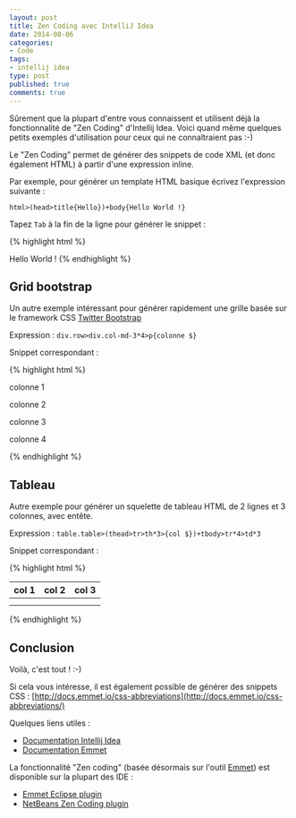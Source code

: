 ```yaml
---
layout: post
title: Zen Coding avec IntelliJ Idea
date: 2014-08-06
categories:
- Code
tags:
- intellij idea
type: post
published: true
comments: true
---
```


Sûrement que la plupart d'entre vous connaissent et utilisent déjà la fonctionnalité de "Zen Coding" d'Intellij Idea.
Voici quand même quelques petits exemples d'utilisation pour ceux qui ne connaîtraient pas :-)

Le "Zen Coding" permet de générer des snippets de code XML (et donc également HTML) à partir d'une expression inline.

Par exemple, pour générer un template HTML basique écrivez l'expression suivante :

`html>(head>title{Hello})+body{Hello World !}`

Tapez `Tab` à la fin de la ligne pour générer le snippet :

{% highlight html %}
<html>
<head>
    <title>Hello</title>
</head>
<body>Hello World !</body>
</html>
{% endhighlight %}

## Grid bootstrap

Un autre exemple intéressant pour générer rapidement une grille basée sur le framework CSS [Twitter Bootstrap](http://getbootstrap.com/css/#grid)

Expression : `div.row>div.col-md-3*4>p{colonne $}`

Snippet correspondant :

{% highlight html %}
<div class="row">
    <div class="col-md-3">
        <p>colonne 1</p>
    </div>
    <div class="col-md-3">
        <p>colonne 2</p>
    </div>
    <div class="col-md-3">
        <p>colonne 3</p>
    </div>
    <div class="col-md-3">
        <p>colonne 4</p>
    </div>
</div>
{% endhighlight %}

## Tableau

Autre exemple pour générer un squelette de tableau HTML de 2 lignes et 3 colonnes, avec entête.

Expression : `table.table>(thead>tr>th*3>{col $})+tbody>tr*4>td*3`

Snippet correspondant :

{% highlight html %}
<table class="table">
    <thead>
    <tr>
        <th>col 1</th>
        <th>col 2</th>
        <th>col 3</th>
    </tr>
    </thead>
    <tbody>
    <tr>
        <td></td>
        <td></td>
        <td></td>
    </tr>
    <tr>
        <td></td>
        <td></td>
        <td></td>
    </tr>
    </tbody>
</table>
{% endhighlight %}

## Conclusion

Voilà, c'est tout ! :-)

Si cela vous intéresse, il est également possible de générer des snippets CSS : [http://docs.emmet.io/css-abbreviations](http://docs.emmet.io/css-abbreviations/)

Quelques liens utiles :

* [Documentation Intellij Idea](https://www.jetbrains.com/idea/help/emmet.html)
* [Documentation Emmet](http://docs.emmet.io/abbreviations/)

La fonctionnalité "Zen coding" (basée désormais sur l'outil [Emmet](http://emmet.io/)) est disponible sur la plupart des IDE :

* [Emmet Eclipse plugin](http://marketplace.eclipse.org/content/emmet-ex-zen-coding-eclipse-plugin)
* [NetBeans Zen Coding plugin](http://plugins.netbeans.org/plugin/41792/zen-coding)
